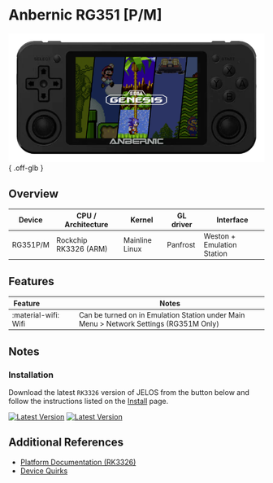 # Anbernic RG351 [P/M]

![](../../_inc/images/devices/anbernic-rg351pm.png){ .off-glb }

## Overview

| Device | CPU / Architecture | Kernel | GL driver | Interface |
| -- | -- | -- | -- | -- |
| RG351P/M | Rockchip RK3326 (ARM) | Mainline Linux | Panfrost | Weston + Emulation Station |

## Features

| Feature&nbsp;&nbsp;&nbsp;&nbsp;&nbsp;&nbsp;&nbsp;&nbsp;&nbsp;&nbsp;&nbsp;&nbsp;&nbsp;&nbsp;&nbsp;&nbsp; | Notes |
| -- | -- |
| :material-wifi: Wifi | Can be turned on in Emulation Station under Main Menu > Network Settings (RG351M Only)|

## Notes

### Installation

Download the latest `RK3326` version of JELOS from the button below and follow the instructions listed on the [Install](../../../play/install/) page.

[![Latest Version](https://img.shields.io/github/release/JustEnoughLinuxOS/distribution.svg?labelColor=111111&color=5998FF&label=Latest&style=flat#only-light)](https://github.com/JustEnoughLinuxOS/distribution/releases/latest)
[![Latest Version](https://img.shields.io/github/release/JustEnoughLinuxOS/distribution.svg?labelColor=dddddd&color=5998FF&label=Latest&style=flat#only-dark)](https://github.com/JustEnoughLinuxOS/distribution/releases/latest)

## Additional References

- [Platform Documentation (RK3326)](https://github.com/JustEnoughLinuxOS/distribution/blob/main/documentation/PER_DEVICE_DOCUMENTATION/RK3326)
- [Device Quirks](https://github.com/JustEnoughLinuxOS/distribution/tree/main/packages/hardware/quirks/devices/Anbernic%20RG351M)
